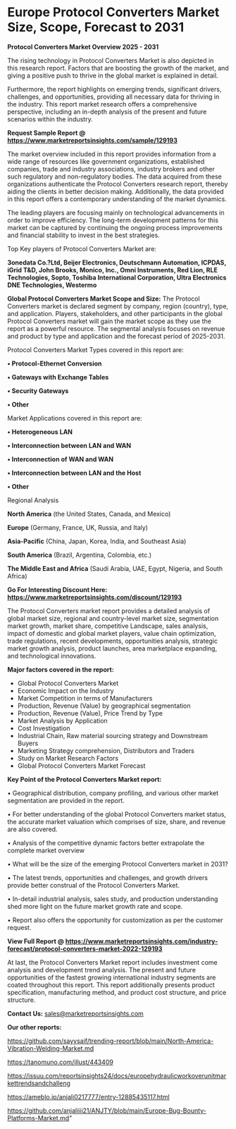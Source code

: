 # Europe Protocol Converters Market Size, Scope, Forecast to 2031

<Strong> Protocol Converters Market Overview 2025 - 2031</strong>

The rising technology in Protocol Converters Market is also depicted in this research report. Factors that are boosting the growth of the market, and giving a positive push to thrive in the global market is explained in detail.

Furthermore, the report highlights on emerging trends, significant drivers, challenges, and opportunities, providing all necessary data for thriving in the industry. This report market research offers a comprehensive perspective, including an in-depth analysis of the present and future scenarios within the industry.

<strong>Request Sample Report @ <a href=https://www.marketreportsinsights.com/sample/129193>https://www.marketreportsinsights.com/sample/129193</a></strong>

The market overview included in this report provides information from a wide range of resources like government organizations, established companies, trade and industry associations, industry brokers and other such regulatory and non-regulatory bodies. The data acquired from these organizations authenticate the Protocol Converters research report, thereby aiding the clients in better decision making. Additionally, the data provided in this report offers a contemporary understanding of the market dynamics.

The leading players are focusing mainly on technological advancements in order to improve efficiency. The long-term development patterns for this market can be captured by continuing the ongoing process improvements and financial stability to invest in the best strategies.

Top Key players of Protocol Converters Market are:

<strong>3onedata Co.?Ltd, Beijer Electronics, Deutschmann Automation, ICPDAS, iGrid T&D, John Brooks, Monico, Inc., Omni Instruments, Red Lion, RLE Technologies, Sopto, Toshiba International Corporation, Ultra Electronics DNE Technologies, Westermo</strong>

<strong><b>Global Protocol Converters Market Scope and Size:</b></strong>
The Protocol Converters market is declared segment by company, region (country), type, and application. Players, stakeholders, and other participants in the global Protocol Converters market will gain the market scope as they use the report as a powerful resource. The segmental analysis focuses on revenue and product by type and application and the forecast period of 2025-2031.

Protocol Converters Market Types covered in this report are:

<strong>• Protocol-Ethernet Conversion

• Gateways with Exchange Tables

• Security Gateways

• Other</strong>

Market Applications covered in this report are:

<strong>• Heterogeneous LAN

• Interconnection between LAN and WAN

• Interconnection of WAN and WAN

• Interconnection between LAN and the Host

• Other</strong> 

Regional Analysis

<strong>North America</strong> (the United States, Canada, and Mexico)

<strong>Europe</strong> (Germany, France, UK, Russia, and Italy)

<strong>Asia-Pacific</strong> (China, Japan, Korea, India, and Southeast Asia)

<strong>South America</strong> (Brazil, Argentina, Colombia, etc.)

<strong>The Middle East and Africa</strong> (Saudi Arabia, UAE, Egypt, Nigeria, and South Africa)

<strong>Go For Interesting Discount Here: <a href=https://www.marketreportsinsights.com/discount/129193>https://www.marketreportsinsights.com/discount/129193</a></strong>

The Protocol Converters market report provides a detailed analysis of global market size, regional and country-level market size, segmentation market growth, market share, competitive Landscape, sales analysis, impact of domestic and global market players, value chain optimization, trade regulations, recent developments, opportunities analysis, strategic market growth analysis, product launches, area marketplace expanding, and technological innovations.

<strong><b>Major factors covered in the report:</b></strong>
<ul>
  <li>Global Protocol Converters Market </li>
  <li>Economic Impact on the Industry</li>
  <li>Market Competition in terms of Manufacturers</li>
  <li>Production, Revenue (Value) by geographical segmentation</li>
  <li>Production, Revenue (Value), Price Trend by Type</li>
  <li>Market Analysis by Application</li>
  <li>Cost Investigation</li>
  <li>Industrial Chain, Raw material sourcing strategy and Downstream Buyers</li>
  <li>Marketing Strategy comprehension, Distributors and Traders</li>
  <li>Study on Market Research Factors</li>
  <li>Global Protocol Converters Market Forecast</li>
</ul>

<strong><b>Key Point of the Protocol Converters Market report:</b></strong>

• Geographical distribution, company profiling, and various other market segmentation are provided in the report.

• For better understanding of the global Protocol Converters market status, the accurate market valuation which comprises of size, share, and revenue are also covered.

• Analysis of the competitive dynamic factors better extrapolate the complete market overview

• What will be the size of the emerging Protocol Converters market in 2031?

• The latest trends, opportunities and challenges, and growth drivers provide better construal of the Protocol Converters Market.

• In-detail industrial analysis, sales study, and production understanding shed more light on the future market growth rate and scope.

• Report also offers the opportunity for customization as per the customer request.

<strong><b>View Full Report @ <a href=https://www.marketreportsinsights.com/industry-forecast/protocol-converters-market-2022-129193>https://www.marketreportsinsights.com/industry-forecast/protocol-converters-market-2022-129193</a></b></strong>


At last, the Protocol Converters Market report includes investment come analysis and development trend analysis. The present and future opportunities of the fastest growing international industry segments are coated throughout this report. This report additionally presents product specification, manufacturing method, and product cost structure, and price structure.

<strong>Contact Us:</strong>
sales@marketreportsinsights.com

<strong>Our other reports:</strong>

<a href=https://github.com/sayysaif/trending-report/blob/main/North-America-Vibration-Welding-Market.md>https://github.com/sayysaif/trending-report/blob/main/North-America-Vibration-Welding-Market.md</a>

<a href=https://tanomuno.com/illust/443409>https://tanomuno.com/illust/443409</a>

<a href=https://issuu.com/reportsinsights24/docs/europehydraulicworkoverunitmarkettrendsandchalleng>https://issuu.com/reportsinsights24/docs/europehydraulicworkoverunitmarkettrendsandchalleng</a>

<a href=https://ameblo.jp/anjali0217777/entry-12885435117.html>https://ameblo.jp/anjali0217777/entry-12885435117.html</a>

<a href=https://github.com/anjaliiii21/ANJTY/blob/main/Europe-Bug-Bounty-Platforms-Market.md>https://github.com/anjaliiii21/ANJTY/blob/main/Europe-Bug-Bounty-Platforms-Market.md</a>"
